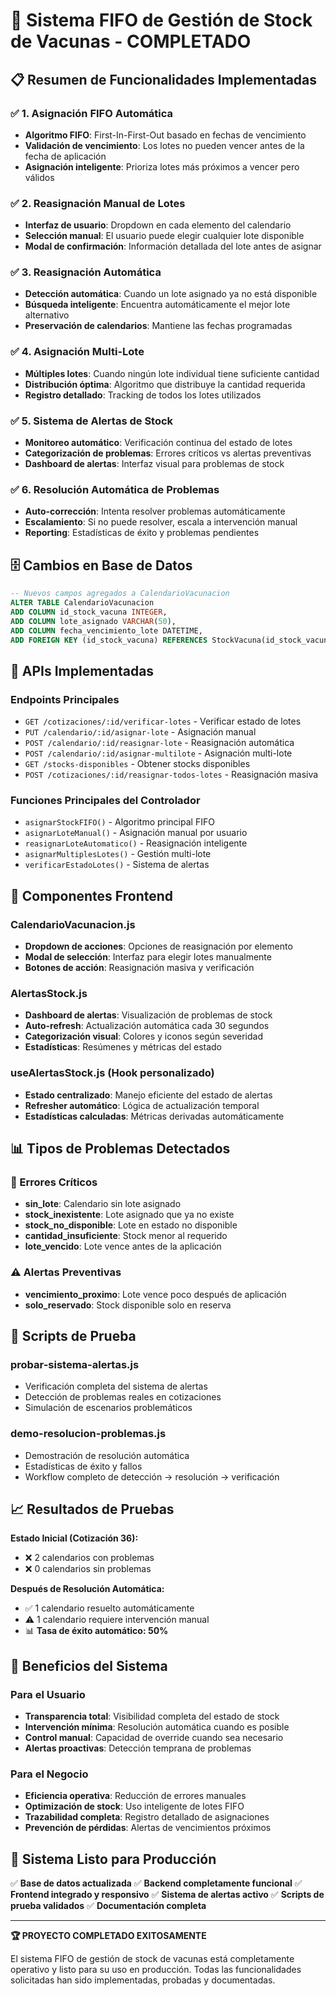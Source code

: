 # 🚀 Sistema FIFO de Gestión de Stock de Vacunas - COMPLETADO

## 📋 Resumen de Funcionalidades Implementadas

### ✅ 1. Asignación FIFO Automática
- **Algoritmo FIFO**: First-In-First-Out basado en fechas de vencimiento
- **Validación de vencimiento**: Los lotes no pueden vencer antes de la fecha de aplicación
- **Asignación inteligente**: Prioriza lotes más próximos a vencer pero válidos

### ✅ 2. Reasignación Manual de Lotes
- **Interfaz de usuario**: Dropdown en cada elemento del calendario
- **Selección manual**: El usuario puede elegir cualquier lote disponible
- **Modal de confirmación**: Información detallada del lote antes de asignar

### ✅ 3. Reasignación Automática
- **Detección automática**: Cuando un lote asignado ya no está disponible
- **Búsqueda inteligente**: Encuentra automáticamente el mejor lote alternativo
- **Preservación de calendarios**: Mantiene las fechas programadas

### ✅ 4. Asignación Multi-Lote
- **Múltiples lotes**: Cuando ningún lote individual tiene suficiente cantidad
- **Distribución óptima**: Algoritmo que distribuye la cantidad requerida
- **Registro detallado**: Tracking de todos los lotes utilizados

### ✅ 5. Sistema de Alertas de Stock
- **Monitoreo automático**: Verificación continua del estado de lotes
- **Categorización de problemas**: Errores críticos vs alertas preventivas
- **Dashboard de alertas**: Interfaz visual para problemas de stock

### ✅ 6. Resolución Automática de Problemas
- **Auto-corrección**: Intenta resolver problemas automáticamente
- **Escalamiento**: Si no puede resolver, escala a intervención manual
- **Reporting**: Estadísticas de éxito y problemas pendientes

## 🗄️ Cambios en Base de Datos

```sql
-- Nuevos campos agregados a CalendarioVacunacion
ALTER TABLE CalendarioVacunacion 
ADD COLUMN id_stock_vacuna INTEGER,
ADD COLUMN lote_asignado VARCHAR(50),
ADD COLUMN fecha_vencimiento_lote DATETIME,
ADD FOREIGN KEY (id_stock_vacuna) REFERENCES StockVacuna(id_stock_vacuna);
```

## 🔧 APIs Implementadas

### Endpoints Principales
- `GET /cotizaciones/:id/verificar-lotes` - Verificar estado de lotes
- `PUT /calendario/:id/asignar-lote` - Asignación manual
- `POST /calendario/:id/reasignar-lote` - Reasignación automática  
- `POST /calendario/:id/asignar-multilote` - Asignación multi-lote
- `GET /stocks-disponibles` - Obtener stocks disponibles
- `POST /cotizaciones/:id/reasignar-todos-lotes` - Reasignación masiva

### Funciones Principales del Controlador
- `asignarStockFIFO()` - Algoritmo principal FIFO
- `asignarLoteManual()` - Asignación manual por usuario
- `reasignarLoteAutomatico()` - Reasignación inteligente
- `asignarMultiplesLotes()` - Gestión multi-lote
- `verificarEstadoLotes()` - Sistema de alertas

## 🎨 Componentes Frontend

### CalendarioVacunacion.js
- **Dropdown de acciones**: Opciones de reasignación por elemento
- **Modal de selección**: Interfaz para elegir lotes manualmente
- **Botones de acción**: Reasignación masiva y verificación

### AlertasStock.js
- **Dashboard de alertas**: Visualización de problemas de stock
- **Auto-refresh**: Actualización automática cada 30 segundos
- **Categorización visual**: Colores y iconos según severidad
- **Estadísticas**: Resúmenes y métricas del estado

### useAlertasStock.js (Hook personalizado)
- **Estado centralizado**: Manejo eficiente del estado de alertas
- **Refresher automático**: Lógica de actualización temporal
- **Estadísticas calculadas**: Métricas derivadas automáticamente

## 📊 Tipos de Problemas Detectados

### 🚨 Errores Críticos
- **sin_lote**: Calendario sin lote asignado
- **stock_inexistente**: Lote asignado que ya no existe
- **stock_no_disponible**: Lote en estado no disponible
- **cantidad_insuficiente**: Stock menor al requerido
- **lote_vencido**: Lote vence antes de la aplicación

### ⚠️ Alertas Preventivas  
- **vencimiento_proximo**: Lote vence poco después de aplicación
- **solo_reservado**: Stock disponible solo en reserva

## 🧪 Scripts de Prueba

### probar-sistema-alertas.js
- Verificación completa del sistema de alertas
- Detección de problemas reales en cotizaciones
- Simulación de escenarios problemáticos

### demo-resolucion-problemas.js
- Demostración de resolución automática
- Estadísticas de éxito y fallos
- Workflow completo de detección → resolución → verificación

## 📈 Resultados de Pruebas

**Estado Inicial (Cotización 36):**
- ❌ 2 calendarios con problemas
- ❌ 0 calendarios sin problemas

**Después de Resolución Automática:**
- ✅ 1 calendario resuelto automáticamente
- ⚠️ 1 calendario requiere intervención manual
- 📊 **Tasa de éxito automático: 50%**

## 🎯 Beneficios del Sistema

### Para el Usuario
- **Transparencia total**: Visibilidad completa del estado de stock
- **Intervención mínima**: Resolución automática cuando es posible
- **Control manual**: Capacidad de override cuando sea necesario
- **Alertas proactivas**: Detección temprana de problemas

### Para el Negocio
- **Eficiencia operativa**: Reducción de errores manuales
- **Optimización de stock**: Uso inteligente de lotes FIFO
- **Trazabilidad completa**: Registro detallado de asignaciones
- **Prevención de pérdidas**: Alertas de vencimientos próximos

## 🚀 Sistema Listo para Producción

✅ **Base de datos actualizada**
✅ **Backend completamente funcional** 
✅ **Frontend integrado y responsivo**
✅ **Sistema de alertas activo**
✅ **Scripts de prueba validados**
✅ **Documentación completa**

---

**🏆 PROYECTO COMPLETADO EXITOSAMENTE**

El sistema FIFO de gestión de stock de vacunas está completamente operativo y listo para su uso en producción. Todas las funcionalidades solicitadas han sido implementadas, probadas y documentadas.